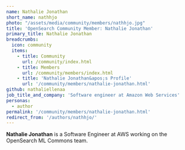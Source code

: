 ```yaml
---
name: Nathalie Jonathan
short_name: nathhjo
photo: "/assets/media/community/members/nathhjo.jpg"
title: 'OpenSearch Community Member: Nathalie Jonathan'
primary_title: Nathalie Jonathan
breadcrumbs:
  icon: community
  items:
    - title: Community
      url: /community/index.html
    - title: Members
      url: /community/members/index.html
    - title: 'Nathalie Jonathan&apos;s Profile'
      url: '/community/members/nathalie-jonathan.html'
github: nathaliellenaa
job_title_and_company: 'Software engineer at Amazon Web Services'
personas:
  - author
permalink: '/community/members/nathalie-jonathan.html'
redirect_from: '/authors/nathhjo/'
---
```


**Nathalie Jonathan** is a Software Engineer at AWS working on the OpenSearch ML Commons team.